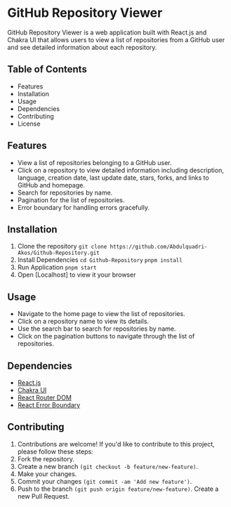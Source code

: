# GitHub Repository Viewer
GitHub Repository Viewer is a web application built with React.js and Chakra UI that allows users to view a list of repositories from a GitHub user and see detailed information about each repository.

## Table of Contents
- Features
- Installation
- Usage
- Dependencies
- Contributing
- License

## Features
- View a list of repositories belonging to a GitHub user.
- Click on a repository to view detailed information including description, language, creation date, last update date, stars, forks, and links to GitHub and homepage.
- Search for repositories by name.
- Pagination for the list of repositories.
- Error boundary for handling errors gracefully.

## Installation 
1. Clone the repository
`git clone https://github.com/Abdulquadri-Akos/Github-Repository.git`
2. Install Dependencies
   `cd Github-Repository`
   `pnpm install`
3. Run Application
   `pnpm start`
4. Open [Localhost] to view it your browser

## Usage
- Navigate to the home page to view the list of repositories.
- Click on a repository name to view its details.
- Use the search bar to search for repositories by name.
- Click on the pagination buttons to navigate through the list of repositories.

## Dependencies
- [React.js](https://react.dev/)
- [Chakra UI](https://v2.chakra-ui.com/)
- [React Router DOM](https://reactrouter.com/en/main)
- [React Error Boundary](https://legacy.reactjs.org/docs/error-boundaries.html)

## Contributing 
1. Contributions are welcome! If you'd like to contribute to this project, please follow these steps:
2. Fork the repository.
3. Create a new branch `(git checkout -b feature/new-feature)`.
4. Make your changes.
5. Commit your changes `(git commit -am 'Add new feature')`.
6. Push to the branch `(git push origin feature/new-feature)`.
Create a new Pull Request.

